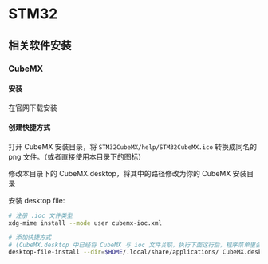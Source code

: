 # STM32 

## 相关软件安装

### CubeMX

#### 安装

在官网下载安装

#### 创建快捷方式

打开 CubeMX 安装目录，将 `STM32CubeMX/help/STM32CubeMX.ico` 转换成同名的 png 文件。（或者直接使用本目录下的图标）

修改本目录下的 CubeMX.desktop，将其中的路径修改为你的 CubeMX 安装目录

安装 desktop file:

```bash
# 注册 .ioc 文件类型
xdg-mime install --mode user cubemx-ioc.xml

# 添加快捷方式
# (CubeMX.desktop 中已经将 CubeMX 与 ioc 文件关联，执行下面这行后，程序菜单里会出现 CubeMX，并且双击 ioc 文件应该能够直接用 CubeMX 打开)
desktop-file-install --dir=$HOME/.local/share/applications/ CubeMX.desktop
```
